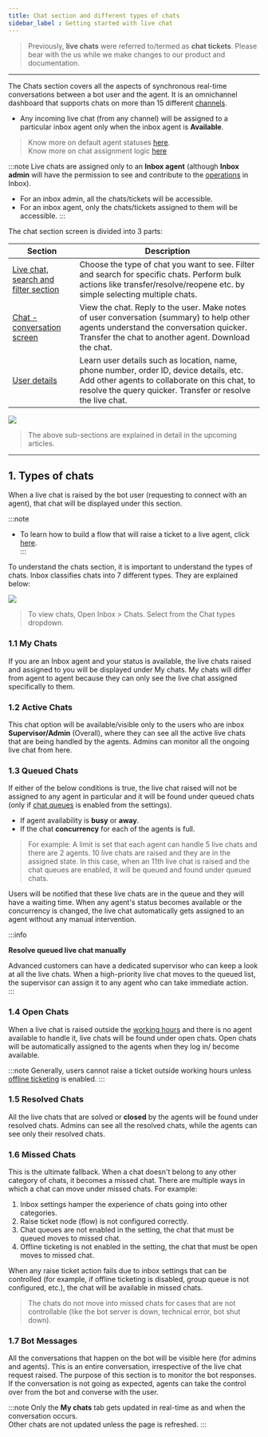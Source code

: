 ```yaml
---
title: Chat section and different types of chats
sidebar_label : Getting started with live chat
---
```


> Previously, **live chats** were referred to/termed as **chat tickets**. Please bear with the us while we make changes to our product and documentation. 

-----

The Chats section covers all the aspects of synchronous real-time conversations between a bot user and the agent. It is an omnichannel dashboard that supports chats on more than 15 different [channels](https://docs.yellow.ai/docs/platform_concepts/channelConfiguration/overview).  
- Any incoming live chat (from any channel) will be assigned to a particular inbox agent only when the inbox agent is **Available**.

> Know more on default agent statuses [here](https://docs.yellow.ai/docs/platform_concepts/inbox/inbox_setup/agentstatuses).     
> Know more on chat assignment logic [here](https://docs.yellow.ai/docs/platform_concepts/inbox/inbox_setup/assignmentlogic)

:::note
Live chats are assigned only to an **Inbox agent** (although **Inbox admin** will have the permission to see and contribute to  the [operations](https://docs.yellow.ai/docs/platform_concepts/inbox/inbox_setup/roleaccess) in Inbox).
- For an inbox admin, all the chats/tickets will be accessible.  
- For an inbox agent, only the chats/tickets assigned to them will be accessible.
:::


The chat section screen is divided into 3 parts:

| Section| Description |
| -------- | -------- |
| [Live chat, search and filter section](https://docs.yellow.ai/docs/platform_concepts/inbox/chats/chatsearch)     | Choose the type of chat you want to see. Filter and search for specific chats. Perform bulk actions like transfer/resolve/reopene etc. by simple selecting multiple chats.         |
|[Chat - conversation screen](https://docs.yellow.ai/docs/platform_concepts/inbox/tickets/bulkaction) | View the chat. Reply to the user. Make notes of user conversation (summary) to help other agents understand the conversation quicker. Transfer the chat to another agent. Download the chat.     |
|[User details](https://docs.yellow.ai/docs/platform_concepts/inbox/tickets/bulkaction)|Learn user details such as location, name, phone number, order ID, device details, etc. Add other agents to collaborate on this chat, to resolve the query quicker. Transfer or resolve the live chat.     |



![](https://i.imgur.com/2dW8wTK.png)

 >The above sub-sections are explained in detail in the upcoming articles. 


----

## 1. Types of chats

When a live chat is raised by the bot user (requesting to connect with an agent), that chat will be displayed under this section. 

:::note
- To learn how to build a flow that will raise a ticket to a live agent, click [here](https://docs.yellow.ai/docs/platform_concepts/inbox/inbox_setup/inboxdemo#tab-1-importcreate-a-flow-and-raise-a-support-request).   
:::

To understand the chats section, it is important to understand the types of chats. Inbox classifies chats into 7 different types. They are explained below: 



![](https://i.imgur.com/WP8TpCE.png)    


> To view chats, Open Inbox > Chats. Select from the Chat types dropdown. 


### 1.1 My Chats

If you are an Inbox agent and your status is available, the live chats raised and assigned to you will be displayed under My chats. My chats will differ from agent to agent because they can only see the live chat assigned specifically to them. 

### 1.2 Active Chats

This chat option will be available/visible only to the users who are inbox **Supervisor/Admin** (Overall), where they can see all the active live chats that are being handled by the agents. Admins can monitor all the ongoing live chat from here.

### 1.3 Queued Chats

If either of the below conditions is true, the live chat raised will not be assigned to any agent in particular and it will be found under queued chats (only if [chat queues](https://docs.yellow.ai/docs/platform_concepts/inbox/inbox-settings/workflows/chat-queue) is enabled from the settings).

- If agent availability is **busy** or **away**.
- If the chat **concurrency** for each of the agents is full.


> For example:
> A limit is set that each agent can handle 5 live chats and there are 2 agents. 10 live chats are raised and they are in the assigned state.  In this case, when an 11th live chat is raised and the chat queues are enabled, it will be queued and found under queued chats.


Users will be notified that these live chats are in the queue and they will have a waiting time. 
When any agent's status becomes available or the concurrency is changed, the live chat automatically gets assigned to an agent without any manual intervention. 

:::info

**Resolve queued live chat manually**

Advanced customers can have a dedicated supervisor who can keep a look at all the live chats. When a high-priority live chat moves to the queued list, the supervisor can assign it to any agent who can take immediate action.  
:::

### 1.4 Open Chats

When a live chat is raised outside the [working hours](https://docs.yellow.ai/docs/platform_concepts/inbox/inbox-settings/team/chat_working_hours) and there is no agent available to handle it, live chats will be found under open chats.
Open chats will be automatically assigned to the agents when they log in/ become available. 

:::note
Generally, users cannot raise a ticket outside working hours unless [offline ticketing](https://docs.yellow.ai/docs/platform_concepts/inbox/inbox-settings/workflows/offline-chat) is enabled.
:::


### 1.5 Resolved Chats

All the live chats that are solved or **closed** by the agents will be found under resolved chats.
Admins can see all the resolved chats, while the agents can see only their resolved chats.

### 1.6 Missed Chats

This is the ultimate fallback. When a chat doesn't belong to any other category of chats, it becomes a missed chat.
There are multiple ways in which a chat can move under missed chats. For example:  

1. Inbox settings hamper the experience of chats going into other categories. 
2. Raise ticket node (flow) is not configured correctly.
3. Chat queues are not enabled in the setting, the chat that must be queued moves to missed chat. 
4. Offline ticketing is not enabled in the setting, the chat that must be open moves to missed chat. 

When any raise ticket action fails due to inbox settings that can be controlled (for example, if offline ticketing is disabled, group queue is not configured, etc.), the chat will be available in missed chats.

> The chats do not move into missed chats for cases that are not controllable (like the bot server is down, technical error, bot shut down).


### 1.7 Bot Messages

All the conversations that happen on the bot will be visible here (for admins and agents). This is an entire conversation, irrespective of the live chat request raised. 
The purpose of this section is to monitor the bot responses. If the conversation is not going as expected, agents can take the control over from the bot and converse with the user. 


:::note
Only the **My chats** tab gets updated in real-time as and when the conversation occurs.  
Other chats are not updated unless the page is refreshed.
:::




